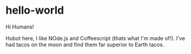# hello-world

Hi Humans!

Hubot here, I like NOde.js and Coffeescript (thats what I'm made of!).
I've had tacos on the moon and find them far superior to Earth tacos.
